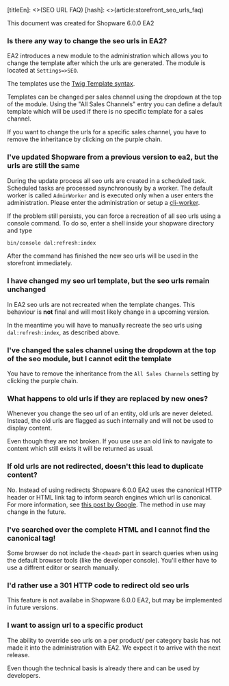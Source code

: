 [titleEn]: <>(SEO URL FAQ)
[hash]: <>(article:storefront_seo_urls_faq)

This document was created for Shopware 6.0.0 EA2

### Is there any way to change the seo urls in EA2?

EA2 introduces a new module to the administration which allows you to change the template after which the urls are generated.
The module is located at `Settings=>SEO`. 

The templates use the [Twig Template syntax](https://twig.symfony.com/).

Templates can be changed per sales channel using the dropdown at the top of the module. Using the "All Sales Channels" entry you can define
a default template which will be used if there is no specific template for a sales channel.

If you want to change the urls for a specific sales channel, you have to remove the inheritance by clicking on the purple chain.

### I've updated Shopware from a previous version to ea2, but the urls are still the same

During the update process all seo urls are created in a scheduled task. Scheduled tasks are processed asynchronously by a worker. 
The default worker is called `AdminWorker` and is executed only when a user enters the administration.
Please enter the administration or setup a [cli-worker](./../1-core/00-module/scheduled-tasks.md#the-task-scheduler).

If the problem still persists, you can force a recreation of all seo urls using a console command.
To do so, enter a shell inside your shopware directory and type
```bash
bin/console dal:refresh:index
```
After the command has finished the new seo urls will be used in the storefront immediately.

### I have changed my seo url template, but the seo urls remain unchanged

In EA2 seo urls are not recreated when the template changes. This behaviour is **not** final
and will most likely change in a upcoming version.

In the meantime you will have to manually recreate the seo urls using `dal:refresh:index`, as described above.

### I've changed the sales channel using the dropdown at the top of the seo module, but I cannot edit the template

You have to remove the inheritance from the `All Sales Channels` setting by clicking the purple chain.

### What happens to old urls if they are replaced by new ones?

Whenever you change the seo url of an entity, old urls are never deleted. Instead, the old urls
are flagged as such internally and will not be used to display content.  

Even though they are not broken. If you use use an old link to navigate to content which still exists it will be returned as usual.

### If old urls are not redirected, doesn't this lead to duplicate content?

No. Instead of using redirects Shopware 6.0.0 EA2 uses the canonical HTTP header or HTML link tag to inform search engines which url is canonical.
For more information, see [this post by Google](https://support.google.com/webmasters/answer/139066?hl=en#rel-canonical-header-method).
The method in use may change in the future.

### I've searched over the complete HTML and I cannot find the canonical tag!

Some browser do not include the `<head>` part in search queries when using the default browser tools (like the developer console).
You'll either have to use a diffrent editor or search manually. 

### I'd rather use a 301 HTTP code to redirect old seo urls

This feature is not availabe in Shopware 6.0.0 EA2, but may be implemented in future versions.

### I want to assign url to a specific product

The ability to override seo urls on a per product/ per category basis has not made it into the administration with EA2. We expect it to arrive with the next release.

Even though the technical basis is already there and can be used by developers.

